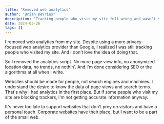 ```yaml
---
title: "Removed web analytics"
author: "Brian DeVries"
description: "Tracking people who visit my site felt wrong and wasn't very helpful so I got rid of it."
date: 2024-03-26
tags: []
---
```


I removed web analytics from my site. Despite using a more privacy-focused web analytics provider than Google, I realized I was still tracking people who visited my site. And I don't love the idea of doing that.

So I removed the analytics script. No more page view info, no anonymized location data, no trends, no nothin'. And I'm done considering SEO or the algorithms at all when I write.

Websites should be made for people, not search engines and machines. I understand the desire to know the data of page views and search terms. That's why I had analytics in the first place. But if some people who visit my site are blocking trackers, I'm not getting accurate information anyway.

It's never too late to support websites that don't prey on visitors and have a personal touch. Corporate websites have their place, but I want to be a part of the small web.
